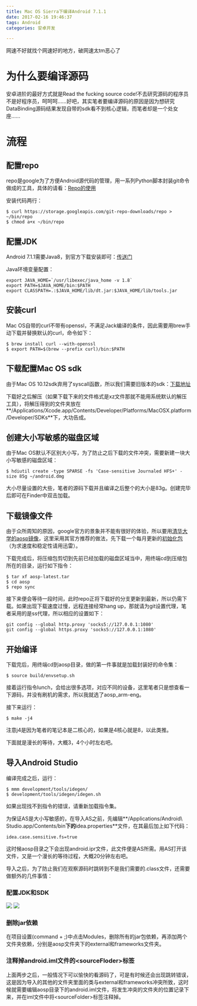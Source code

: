 ```yaml
---
title: Mac OS Sierra下编译Android 7.1.1
date: 2017-02-16 19:46:37
tags: Android
categories: 安卓开发

---
```

网速不好就找个网速好的地方，破网速太tm恶心了
<!--more-->

# 为什么要编译源码
安卓进阶的最好方式就是Read the fucking source code!不去研究源码的程序员不是好程序员，呵呵呵……好吧，其实笔者要编译源码的原因是因为想研究DataBinding源码结果发现自带的sdk看不到核心逻辑，而笔者却是一个处女座……
# 流程
## 配置repo
repo是google为了方便Android源代码的管理，用一系列Python脚本封装git命令做成的工具，具体的请看：[Repo的使用](http://ticktick.blog.51cto.com/823160/1653304)  

安装代码两行：

	$ curl https://storage.googleapis.com/git-repo-downloads/repo > ~/bin/repo
	$ chmod a+x ~/bin/repo
## 配置JDK
Android 7.1.1需要Java8，到官方下载安装即可：[传送门](http://www.oracle.com/technetwork/java/javase/downloads/index-jsp-138363.html)

Java环境变量配置：

	export JAVA_HOME=`/usr/libexec/java_home -v 1.8`
	export PATH=$JAVA_HOME/bin:$PATH 
	export CLASSPATH=.:$JAVA_HOME/lib/dt.jar:$JAVA_HOME/lib/tools.jar
## 安装curl
Mac OS自带的curl不带有openssl，不满足Jack编译的条件，因此需要用brew手动下载并替换默认的curl，命令如下：

	$ brew install curl --with-openssl
	$ export PATH=$(brew --prefix curl)/bin:$PATH
## 下载配置Mac OS sdk
由于Mac OS 10.12sdk弃用了syscall函数，所以我们需要旧版本的sdk：[下载地址](https://github.com/phracker/MacOSX-SDKs/releases)

下载好之后解压（如果下载下来的文件格式是xz文件那就不能用系统默认的解压工具），将解压得到的文件夹放在**/Applications/Xcode.app/Contents/Developer/Platforms/MacOSX.platform/Developer/SDKs**下，大功告成。
## 创建大小写敏感的磁盘区域
由于Mac OS默认不区别大小写，为了防止之后下载的文件冲突，需要新建一块大小写敏感的磁盘区域：

	$ hdiutil create -type SPARSE -fs 'Case-sensitive Journaled HFS+' -size 85g ~/android.dmg
大小尽量设置的大些，笔者的源码下载并且编译之后整个的大小是83g。创建完毕后即可在Finder中双击加载。
## 下载镜像文件
由于众所周知的原因，google官方的景象并不能有很好的体验，所以要用[清华大学的aosp镜像](https://mirrors.tuna.tsinghua.edu.cn/help/AOSP/)，这里采用其官方推荐的做法，先下载一个每月更新的[初始化包](https://mirrors.tuna.tsinghua.edu.cn/aosp-monthly/aosp-latest.tar)（为求速度和稳定性请用迅雷）。

下载完成后，将压缩包剪切到先前已经加载的磁盘区域当中，用终端cd到压缩包所在的目录，运行如下指令：

	$ tar xf aosp-latest.tar
	$ cd aosp
	$ repo sync
接下来便会等待一段时间，此时repo正将下载好的分支更新到最新，所以仍需下载。如果出现下载速度过慢，远程连接经常hang up，那就请为git设置代理，笔者采用的是ss代理，所以相应的设置如下：

	git config --global http.proxy 'socks5://127.0.0.1:1080'
	git config --global https.proxy 'socks5://127.0.0.1:1080'
## 开始编译
下载完后，用终端cd到aosp目录，做的第一件事就是加载封装好的命令集：

	$ source build/envsetup.sh
接着运行指令lunch，会给出很多选项，对应不同的设备，这里笔者只是想查看一下源码，并没有刷机的需求，所以我就选了aosp_arm-eng。

接下来运行：
	
	$ make -j4
注意j4是因为笔者的笔记本是二核心的，如果是4核心就是8，以此类推。

下面就是漫长的等待，大概3，4个小时左右吧。
## 导入Android Studio
编译完成之后，运行：

	$ mmm development/tools/idegen/
	$ development/tools/idegen/idegen.sh
如果出现找不到指令的错误，请重新加载指令集。

为保证AS是大小写敏感的，在导入AS之前，先编辑**/Applications/Android\ Studio.app/Contents/bin**下的**idea.properties**文件，在其最后加上如下代码：

	idea.case.sensitive.fs=true

这时候aosp目录之下会出现android.ipr文件，此文件便是AS所需。用AS打开该文件，又是一个漫长的等待过程，大概20分钟左右吧。

导入之后，为了防止我们在观察源码时跳转到不是我们需要的.class文件，还需要做额外的几件事情：
### 配置JDK和SDK
![](http://ok34fi9ya.bkt.clouddn.com/%E5%B1%8F%E5%B9%95%E5%BF%AB%E7%85%A7%202017-02-16%20%E4%B8%8B%E5%8D%889.38.12.png)
![](http://ok34fi9ya.bkt.clouddn.com/%E5%B1%8F%E5%B9%95%E5%BF%AB%E7%85%A7%202017-02-16%20%E4%B8%8B%E5%8D%889.40.01.png)
### 删除jar依赖
在项目设置(command + ;)中点击Modules，删除所有的jar包依赖，再添加两个文件夹依赖，分别是aosp文件夹下的external和frameworks文件夹。
### 注释掉android.iml文件的&lt;sourceFloder&gt;标签
上面两步之后，一般情况下可以愉快的看源码了，可是有时候还会出现跳转错误，这是因为导入的其他的文件夹里面的类与external和frameworks冲突所致，这时候就需要编辑aosp目录下的android.iml文件，将发生冲突的文件夹的位置记录下来，并在iml文件中将&lt;sourceFolder&gt;标签注释掉。